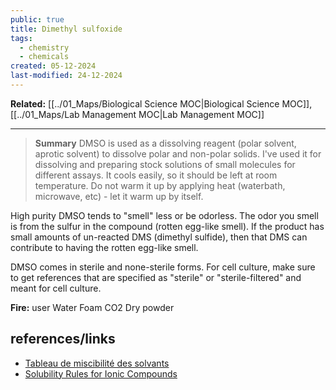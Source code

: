 ```yaml
---
public: true
title: Dimethyl sulfoxide
tags:
  - chemistry
  - chemicals
created: 05-12-2024
last-modified: 24-12-2024
---
```

**Related:** [[../01_Maps/Biological Science MOC|Biological Science MOC]], [[../01_Maps/Lab Management MOC|Lab Management MOC]]

---

> **Summary**
> DMSO is used as a dissolving reagent (polar solvent, aprotic solvent) to dissolve polar and non-polar solids. I've used it for dissolving and preparing stock solutions of small molecules for different assays. It cools easily, so it should be left at room temperature. Do not warm it up by applying heat (waterbath, microwave, etc) - let it warm up by itself.


High purity DMSO tends to "smell" less or be odorless. The odor you smell is from the sulfur in the compound (rotten egg-like smell). If the product has small amounts of un-reacted DMS (dimethyl sulfide), then that DMS can contribute to having the rotten egg-like smell.

DMSO comes in sterile and none-sterile forms. For cell culture, make sure to get references that are specified as "sterile" or "sterile-filtered" and meant for cell culture.

**Fire:** user Water Foam CO2 Dry powder


## references/links
* [Tableau de miscibilité des solvants](https://www.sigmaaldrich.com/FR/en/technical-documents/technical-article/analytical-chemistry/purification/solvent-miscibility-table)
* [Solubility Rules for Ionic Compounds](https://www.sigmaaldrich.com/FR/en/technical-documents/technical-article/materials-science-and-engineering/solid-state-synthesis/solubility-rules-solubility-of-common-ionic-compounds)
